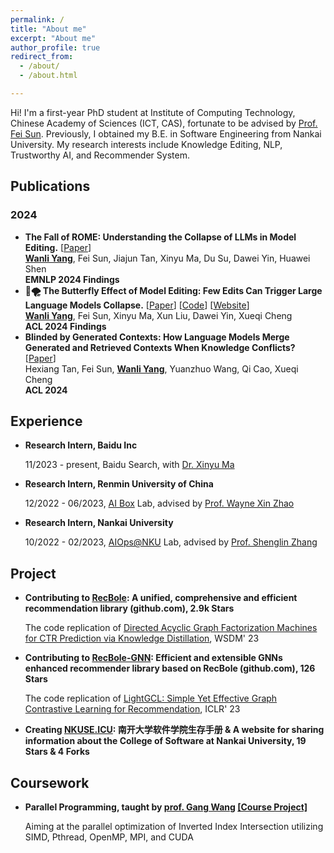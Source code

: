 ```yaml
---
permalink: /
title: "About me"
excerpt: "About me"
author_profile: true
redirect_from: 
  - /about/
  - /about.html

---
```


Hi! I'm a first-year PhD student at Institute of Computing Technology, Chinese Academy of Sciences (ICT, CAS), fortunate to be advised by [Prof. Fei Sun](http://ofey.me/). Previously, I obtained my B.E. in Software Engineering from Nankai University. My research interests include Knowledge Editing, NLP, Trustworthy AI, and Recommender System.

## Publications

### 2024

- **The Fall of ROME: Understanding the Collapse of LLMs in Model Editing.** [[Paper](https://arxiv.org/abs/2406.11263)] <br>
  **<u>Wanli Yang</u>**, Fei Sun, Jiajun Tan, Xinyu Ma, Du Su, Dawei Yin, Huawei Shen <br>
  **EMNLP 2024 Findings**
- **🦋🌪️ The Butterfly Effect of Model Editing: Few Edits Can Trigger Large Language Models Collapse.** [[Paper](https://aclanthology.org/2024.findings-acl.322.pdf)] [[Code](https://github.com/WLYangICT/Collapse-in-Model-Editing)] [[Website](https://yangwl.site/collapse-in-model-editing)] <br>
  **<u>Wanli Yang</u>**, Fei Sun, Xinyu Ma, Xun Liu, Dawei Yin, Xueqi Cheng <br>
  **ACL 2024 Findings**
- **Blinded by Generated Contexts: How Language Models Merge Generated and Retrieved Contexts When Knowledge Conflicts?** [[Paper](https://aclanthology.org/2024.acl-long.337.pdf)]<br>
  Hexiang Tan, Fei Sun, **<u>Wanli Yang</u>**, Yuanzhuo Wang, Qi Cao, Xueqi Cheng <br>
  **ACL 2024**

## Experience

- **Research Intern, Baidu Inc**

  11/2023 - present, Baidu Search, with [Dr. Xinyu Ma](https://albert-ma.github.io/)

- **Research Intern, Renmin University of China**

  12/2022 - 06/2023, [AI Box](http://aibox.ruc.edu.cn/) Lab, advised by [Prof. Wayne Xin Zhao](https://scholar.google.com/citations?user=JNhNacoAAAAJ)

- **Research Intern, Nankai University**

  10/2022 - 02/2023, [AIOps@NKU](https://nkcs.iops.ai/) Lab, advised by [Prof. Shenglin Zhang](https://nkcs.iops.ai/shenglinzhang/)

## Project

- **Contributing to [RecBole](https://github.com/RUCAIBox/RecBole): A unified, comprehensive and efficient recommendation library (github.com), 2.9k Stars**

  The code replication of [Directed Acyclic Graph Factorization Machines for CTR Prediction via Knowledge Distillation](https://arxiv.org/abs/2211.11159), WSDM' 23

- **Contributing to [RecBole-GNN](https://github.com/RUCAIBox/RecBole-GNN): Efficient and extensible GNNs enhanced recommender library based on RecBole (github.com), 126 Stars**

  The code replication of [LightGCL: Simple Yet Effective Graph Contrastive Learning for Recommendation](https://arxiv.org/abs/2302.08191), ICLR' 23

- **Creating [NKUSE.ICU](https://nkuse.icu/): 南开大学软件学院生存手册 & A website for sharing information about the College of Software at Nankai University, 19 Stars & 4 Forks**

## Coursework

- **Parallel Programming, taught by [prof. Gang Wang](https://cc.nankai.edu.cn/2021/0323/c13619a490377/page.htm) [[Course Project]](https://github.com/wending0417/NKCS-ParallelProgramming)**

  Aiming at the parallel optimization of Inverted Index Intersection utilizing SIMD, Pthread, OpenMP, MPI, and CUDA
